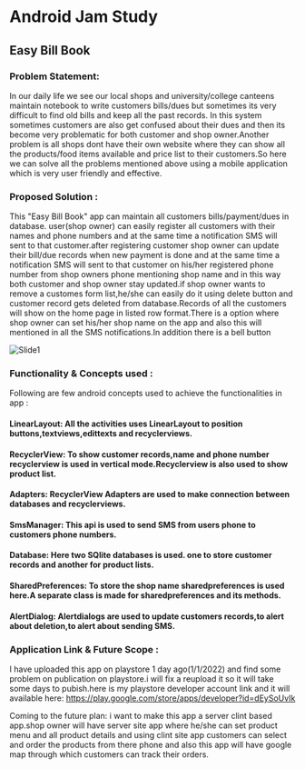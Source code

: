 # Android Jam Study
## Easy Bill Book


### Problem Statement:
In our daily life we see our local shops and university/college canteens maintain notebook to write customers bills/dues but sometimes its very difficult to find old bills    and keep all the past records. In this system sometimes customers are also get confused about their dues and then its become very problematic for both customer and shop        owner.Another problem is all shops dont have their own website where they can show all the products/food items available and price list to their customers.So here we can solve all the problems mentioned above using a mobile application which is very user friendly and effective. 
    
### Proposed Solution :
This "Easy Bill Book" app can maintain all customers bills/payment/dues in database. user(shop owner) can easily register all customers with their names and phone numbers   and at the same time a notification SMS will sent to that customer.after registering customer shop owner can update their bill/due records when new payment is done and at the same time a notification SMS will sent to that customer on his/her registered phone number from shop owners phone mentioning shop name and in this way both customer and shop owner stay updated.if shop owner wants to remove a customes form list,he/she can easily do it using delete button and customer record gets deleted from database.Records of all the customers will show on the home page in listed row format.There is a option where shop owner can set his/her shop name on the app and also this will mentioned in all the SMS notifications.In addition there is a bell button  

![Slide1](https://user-images.githubusercontent.com/92887905/147879333-b5dc36bc-b1ac-4a69-8825-05fe67002368.JPG)

### Functionality & Concepts used :
Following are few android concepts used to achieve the functionalities in app :
#### LinearLayout: All the activities uses LinearLayout to position buttons,textviews,edittexts and recyclerviews.
#### RecyclerView: To show customer records,name and phone number recyclerview is used in vertical mode.Recyclerview is also used to show product list.
#### Adapters: RecyclerView Adapters are used to make connection between databases and recyclerviews.
#### SmsManager: This api is used to send SMS from users phone to customers phone numbers.
#### Database: Here two SQlite databases is used. one to store customer records and another for product lists.
#### SharedPreferences: To store the shop name sharedpreferences is used here.A separate class is made for sharedpreferences and its methods.
#### AlertDialog: Alertdialogs are used to update customers records,to alert about deletion,to alert about sending SMS.

### Application Link & Future Scope :
I have uploaded this app on playstore 1 day ago(1/1/2022) and find some problem on publication on playstore.i will fix a reupload it so it will take some days to pubish.here is my playstore developer account link and it will available here: 
https://play.google.com/store/apps/developer?id=dEySoUvIk


Coming to the future plan: i want to make this app a server clint based app.shop owner will have server site app where he/she can set product menu and all product details and using clint site app customers can select and order the products from there phone and also this app will have google map through which customers can track their orders.



